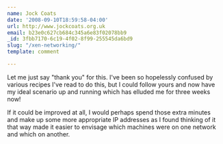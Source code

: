 ```yaml
---
name: Jock Coats
date: '2008-09-10T18:59:58-04:00'
url: http://www.jockcoats.org.uk
email: b23e0c627cb684c345a6e83f02078bb9
_id: 3fbb7170-6c19-4f02-8f99-255545da6bd9
slug: "/xen-networking/"
template: comment

---
```


Let me just say "thank you" for this.  I've been so hopelessly confused by various recipes I've read to do this, but I could follow yours and now have my ideal scenario up and running which has elluded me for three weeks now!

If it could be improved at all, I would perhaps spend those extra minutes and make up some more appropriate IP addresses as I found thinking of it that way made it easier to envisage which machines were on one network and which on another.
